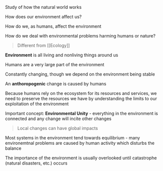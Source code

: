 Study of how the natural world works

How does our environment affect us?

How do we, as humans, affect the environment

How do we deal with environmental problems harming humans or nature?

> Different from [[Ecology]]

**Environment** is all living and nonliving things around us

Humans are a very large part of the environment

Constantly changing, though we depend on the environment being stable

An **anthoropogenic** change is caused by humans

Because humans rely on the ecosystem for its resources and services, we need to preserve the resources we have by understanding the limits to our exploitation of the environment

Important concept: **Environmental Unity** - everything in the environment is connected and any change will incite other changes

> Local changes can have global impacts

Most systems in the environment tend towards equilibrium - many environemtnal problems are caused by human activity which disturbs the balance

The importance of the environment is usually overlooked until catastrophe (natural disasters, etc.) occurs
